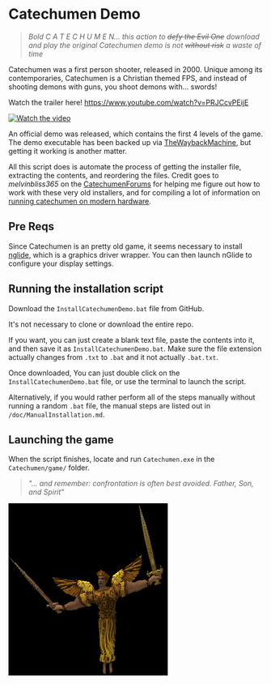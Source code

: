 # Catechumen Demo

> *Bold C A T E C H U M E N... this action to ~~defy the Evil One~~ download and play the original Catechumen demo is not ~~without risk~~ a waste of time*

Catechumen was a first person shooter, released in 2000.  Unique among its contemporaries, Catechumen is a Christian themed FPS, and instead of shooting demons with guns, you shoot demons with... swords!  

Watch the trailer here! https://www.youtube.com/watch?v=PRJCcvPEijE

[![Watch the video](https://img.youtube.com/vi/PRJCcvPEijE/hqdefault.jpg)](https://www.youtube.com/embed/PRJCcvPEijE)

An official demo was released, which contains the first 4 levels of the game.  The demo executable has been backed up via [TheWaybackMachine](http://web.archive.org/web/20060327231729/http://www.n-lightning.com/), but getting it working is another matter.  

All this script does is automate the process of getting the installer file, extracting the contents, and reordering the files.  Credit goes to *melvinbliss365* on the [CatechumenForums](https://catechumen.freeforums.net) for helping me figure out how to work with these very old installers, and for compiling a lot of information on [running catechumen on modern hardware](https://catechumen.freeforums.net/thread/13/catechumen-compatibility-compendium).  

## Pre Reqs

Since Catechumen is an pretty old game, it seems necessary to install [nglide](www.zeus-software.com/downloads/nglide), which is a graphics driver wrapper.   You can then launch nGlide to configure your display settings.  

## Running the installation script

Download the `InstallCatechumenDemo.bat` file from GitHub.  

It's not necessary to clone or download the entire repo.  

If you want, you can just create a blank text file, paste the contents into it, and then save it as `InstallCatechumenDemo.bat`.  Make sure the file extension actually changes from `.txt` to `.bat` and it not actually `.bat.txt`.  

Once downloaded, You can just double click on the `InstallCatechumenDemo.bat` file, or use the terminal to launch the script.

Alternatively, if you would rather perform all of the steps manually without running a random `.bat` file, the manual steps are listed out in `/doc/ManualInstallation.md`.  

## Launching the game

When the script finishes, locate and run `Catechumen.exe` in the `Catechumen/game/` folder.  

> *"... and remember: confrontation is often best avoided.  Father, Son, and Spirit"*

![](/docs/Angel0.jpg)
